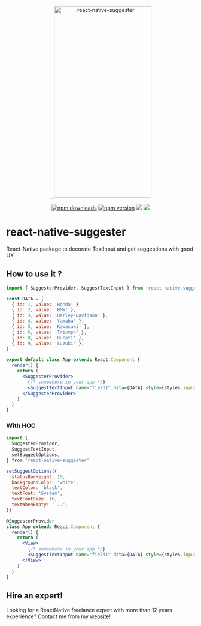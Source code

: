 <p align="center" >
   <a href="https://reactnative.gallery/xcarpentier/react-native-suggester">
    <img alt="react-native-suggester" src="https://thumbs.gfycat.com/BlueInferiorHorseshoecrab-size_restricted.gif" width="260" height="510" />
 </a>

</p>

<p align="center">
  <a href="https://www.npmjs.com/package/react-native-suggester">
  <img alt="npm downloads" src="https://img.shields.io/npm/dm/react-native-suggester.svg"/></a>
  <a href="https://www.npmjs.com/package/react-native-suggester"><img alt="npm version" src="https://badge.fury.io/js/react-native-suggester.svg"/></a>
   <a href="https://reactnative.gallery/xcarpentier/react-native-suggester"><img src="https://img.shields.io/badge/reactnative.gallery-%F0%9F%8E%AC-green.svg"/></a>
  <a href="#hire-an-expert"><img src="https://img.shields.io/badge/%F0%9F%92%AA-hire%20an%20expert-brightgreen"/></a>
</p>

# react-native-suggester

React-Native package to decorate TextInput and get suggestions with good UX

## How to use it ?

```jsx
import { SuggesterProvider, SuggestTextInput } from 'react-native-suggester'

const DATA = [
  { id: 1, value: 'Honda' },
  { id: 2, value: 'BMW' },
  { id: 3, value: 'Harley-Davidson' },
  { id: 4, value: 'Yamaha' },
  { id: 5, value: 'Kawasaki' },
  { id: 6, value: 'Triumph' },
  { id: 8, value: 'Ducati' },
  { id: 9, value: 'Suzuki' },
]

export default class App extends React.Component {
  render() {
    return (
      <SuggesterProvider>
        {/* somewhere in your app */}
        <SuggestTextInput name="field1" data={DATA} style={styles.input} />
      </SuggesterProvider>
    )
  }
}
```

### With HOC

```jsx
import {
  SuggesterProvider,
  SuggestTextInput,
  setSuggestOptions,
} from 'react-native-suggester'

setSuggestOptions({
  statusBarHeight: 10,
  backgroundColor: 'white',
  textColor: 'black',
  textFont: 'System',
  textFontSize: 16,
  textWhenEmpty: '...',
})

@SuggesterProvider
class App extends React.Component {
  render() {
    return (
      <View>
        {/* somewhere in your app */}
        <SuggestTextInput name="field1" data={DATA} style={styles.input} />
      </View>
    )
  }
}
```

## Hire an expert!

Looking for a ReactNative freelance expert with more than 12 years experience? Contact me from my [website](https://xaviercarpentier.com)!
